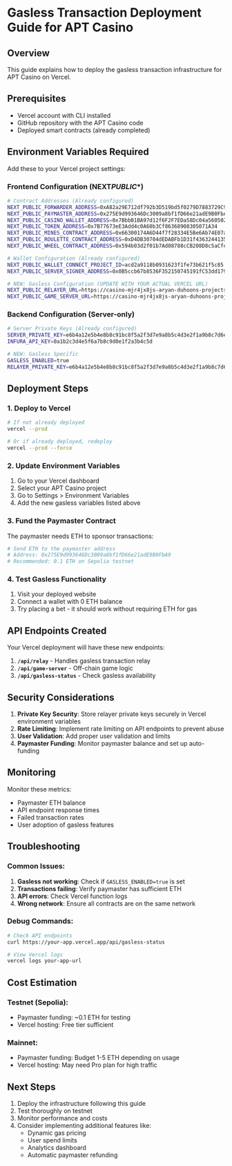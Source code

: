 # Gasless Transaction Deployment Guide for APT Casino

## Overview

This guide explains how to deploy the gasless transaction infrastructure for APT Casino on Vercel.

## Prerequisites

- Vercel account with CLI installed
- GitHub repository with the APT Casino code
- Deployed smart contracts (already completed)

## Environment Variables Required

Add these to your Vercel project settings:

### Frontend Configuration (NEXT*PUBLIC*\*)

```bash
# Contract Addresses (Already configured)
NEXT_PUBLIC_FORWARDER_ADDRESS=0xA82a29E712df792b3D519bd5f0279D7883729C9c
NEXT_PUBLIC_PAYMASTER_ADDRESS=0x275E9d993646Dc3009a8bf1fD66e21adE9B0FbA9
NEXT_PUBLIC_CASINO_WALLET_ADDRESS=0x7BbbB1BA97d12f6F2F7EDa58Dc04a560502171ED
NEXT_PUBLIC_TOKEN_ADDRESS=0x7B77673eE3Add4c0A60b3Cf86368908305071A34
NEXT_PUBLIC_MINES_CONTRACT_ADDRESS=0x66300174A6D44f7f28334E5Be6Ab74E07a9b7D8c
NEXT_PUBLIC_ROULETTE_CONTRACT_ADDRESS=0xD4DB30704dEDABFb1D31f4363244135E34Ebc445
NEXT_PUBLIC_WHEEL_CONTRACT_ADDRESS=0x594b03d2f01b7Ad08788cCB208D8c5aCfe7cE5eF

# Wallet Configuration (Already configured)
NEXT_PUBLIC_WALLET_CONNECT_PROJECT_ID=acd2a9118b0931623f1fe73b621f5c85
NEXT_PUBLIC_SERVER_SIGNER_ADDRESS=0x0B5ccb67b8536F352150745191fC53dd17994F78

# NEW: Gasless Configuration (UPDATE WITH YOUR ACTUAL VERCEL URL)
NEXT_PUBLIC_RELAYER_URL=https://casino-mjr4jx8js-aryan-duhoons-projects.vercel.app/api/relay
NEXT_PUBLIC_GAME_SERVER_URL=https://casino-mjr4jx8js-aryan-duhoons-projects.vercel.app/api/game-server
```

### Backend Configuration (Server-only)

```bash
# Server Private Keys (Already configured)
SERVER_PRIVATE_KEY=e6b4a12e5b4e8b8c91bc8f5a2f3d7e9a8b5c4d3e2f1a9b8c7d6e5f4a3b2c1d0e
INFURA_API_KEY=0a1b2c3d4e5f6a7b8c9d0e1f2a3b4c5d

# NEW: Gasless Specific
GASLESS_ENABLED=true
RELAYER_PRIVATE_KEY=e6b4a12e5b4e8b8c91bc8f5a2f3d7e9a8b5c4d3e2f1a9b8c7d6e5f4a3b2c1d0e
```

## Deployment Steps

### 1. Deploy to Vercel

```bash
# If not already deployed
vercel --prod

# Or if already deployed, redeploy
vercel --prod --force
```

### 2. Update Environment Variables

1. Go to your Vercel dashboard
2. Select your APT Casino project
3. Go to Settings > Environment Variables
4. Add the new gasless variables listed above

### 3. Fund the Paymaster Contract

The paymaster needs ETH to sponsor transactions:

```bash
# Send ETH to the paymaster address
# Address: 0x275E9d993646Dc3009a8bf1fD66e21adE9B0FbA9
# Recommended: 0.1 ETH on Sepolia testnet
```

### 4. Test Gasless Functionality

1. Visit your deployed website
2. Connect a wallet with 0 ETH balance
3. Try placing a bet - it should work without requiring ETH for gas

## API Endpoints Created

Your Vercel deployment will have these new endpoints:

1. **`/api/relay`** - Handles gasless transaction relay
2. **`/api/game-server`** - Off-chain game logic
3. **`/api/gasless-status`** - Check gasless availability

## Security Considerations

1. **Private Key Security**: Store relayer private keys securely in Vercel environment variables
2. **Rate Limiting**: Implement rate limiting on API endpoints to prevent abuse
3. **User Validation**: Add proper user validation and limits
4. **Paymaster Funding**: Monitor paymaster balance and set up auto-funding

## Monitoring

Monitor these metrics:

- Paymaster ETH balance
- API endpoint response times
- Failed transaction rates
- User adoption of gasless features

## Troubleshooting

### Common Issues:

1. **Gasless not working**: Check if `GASLESS_ENABLED=true` is set
2. **Transactions failing**: Verify paymaster has sufficient ETH
3. **API errors**: Check Vercel function logs
4. **Wrong network**: Ensure all contracts are on the same network

### Debug Commands:

```bash
# Check API endpoints
curl https://your-app.vercel.app/api/gasless-status

# View Vercel logs
vercel logs your-app-url
```

## Cost Estimation

### Testnet (Sepolia):

- Paymaster funding: ~0.1 ETH for testing
- Vercel hosting: Free tier sufficient

### Mainnet:

- Paymaster funding: Budget 1-5 ETH depending on usage
- Vercel hosting: May need Pro plan for high traffic

## Next Steps

1. Deploy the infrastructure following this guide
2. Test thoroughly on testnet
3. Monitor performance and costs
4. Consider implementing additional features like:
   - Dynamic gas pricing
   - User spend limits
   - Analytics dashboard
   - Automatic paymaster refunding
